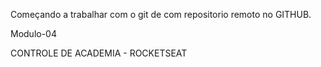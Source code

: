 Começando a trabalhar com o git de com repositorio remoto no GITHUB.

Modulo-04

CONTROLE DE ACADEMIA - ROCKETSEAT